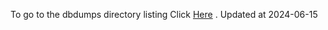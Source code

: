 To go to the dbdumps directory listing Click [Here](https://ipfs.io/ipfs/bafkreidvq7mgmo4oobhntsj7z5g6rohu62of6oush4n2clwvcfrkmndkde) . Updated at 2024-06-15